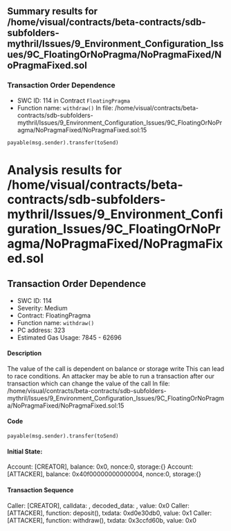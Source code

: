 ## Summary results for /home/visual/contracts/beta-contracts/sdb-subfolders-mythril/Issues/9_Environment_Configuration_Issues/9C_FloatingOrNoPragma/NoPragmaFixed/NoPragmaFixed.sol
### Transaction Order Dependence
- SWC ID: 114 in Contract `FloatingPragma`
- Function name: `withdraw()`
In file: /home/visual/contracts/beta-contracts/sdb-subfolders-mythril/Issues/9_Environment_Configuration_Issues/9C_FloatingOrNoPragma/NoPragmaFixed/NoPragmaFixed.sol:15
```
payable(msg.sender).transfer(toSend)
```
# Analysis results for /home/visual/contracts/beta-contracts/sdb-subfolders-mythril/Issues/9_Environment_Configuration_Issues/9C_FloatingOrNoPragma/NoPragmaFixed/NoPragmaFixed.sol

## Transaction Order Dependence
- SWC ID: 114
- Severity: Medium
- Contract: FloatingPragma
- Function name: `withdraw()`
- PC address: 323
- Estimated Gas Usage: 7845 - 62696

#### Description

The value of the call is dependent on balance or storage write
This can lead to race conditions. An attacker may be able to run a transaction after our transaction which can change the value of the call
In file: /home/visual/contracts/beta-contracts/sdb-subfolders-mythril/Issues/9_Environment_Configuration_Issues/9C_FloatingOrNoPragma/NoPragmaFixed/NoPragmaFixed.sol:15

#### Code

```
payable(msg.sender).transfer(toSend)
```

#### Initial State:

Account: [CREATOR], balance: 0x0, nonce:0, storage:{}
Account: [ATTACKER], balance: 0x40f00000000000004, nonce:0, storage:{}

#### Transaction Sequence

Caller: [CREATOR], calldata: , decoded_data: , value: 0x0
Caller: [ATTACKER], function: deposit(), txdata: 0xd0e30db0, value: 0x1
Caller: [ATTACKER], function: withdraw(), txdata: 0x3ccfd60b, value: 0x0



